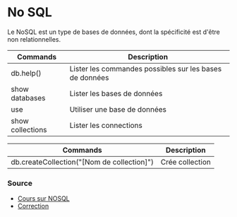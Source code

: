 # No SQL

Le NoSQL est un type de bases de données, dont la spécificité est d'être non relationnelles.


| Commands | Description |
| -----    |---------|
|  db.help() | Lister les commandes possibles sur les bases de données |
| show databases | Lister les bases de données |
| use <database> | Utiliser une base de données|
| show collections | Lister les connections |

| Commands | Description |
| -----    |---------|
| db.createCollection("[Nom de collection]")| Crée collection |





### Source

- [Cours sur NOSQL](images/nosqlCours.pdf)
- [Correction](images/06-BLOC1-No_SQL_TP_SOLUTION.pdf)